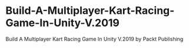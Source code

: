 # Build-A-Multiplayer-Kart-Racing-Game-In-Unity-V.2019
Build A Multiplayer Kart Racing Game In Unity V.2019 by Packt Publishing
